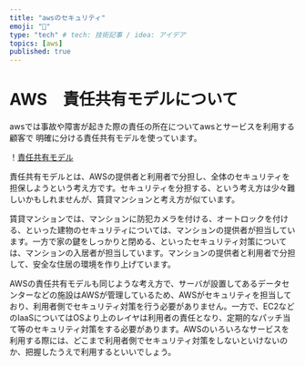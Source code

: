 ```yaml
---
title: "awsのセキュリティ"
emoji: "🍣"
type: "tech" # tech: 技術記事 / idea: アイデア
topics: [aws]
published: true
---
```


# AWS　責任共有モデルについて

awsでは事故や障害が起きた際の責任の所在についてawsとサービスを利用する顧客で
明確に分ける責任共有モデルを使っています。

！[責任共有モデル](![](https://storage.googleapis.com/zenn-user-upload/1fa5315ee3b7-20230709.jpeg)"責任共有モデル”)



責任共有モデルとは、AWSの提供者と利用者で分担し、全体のセキュリティを担保しようという考え方です。セキュリティを分担する、という考え方は少々難しいかもしれませんが、賃貸マンションと考え方が似ています。

賃貸マンションでは、マンションに防犯カメラを付ける、オートロックを付ける、といった建物のセキュリティについては、マンションの提供者が担当しています。一方で家の鍵をしっかりと閉める、といったセキュリティ対策については、マンションの入居者が担当しています。マンションの提供者と利用者で分担して、安全な住居の環境を作り上げています。

AWSの責任共有モデルも同じような考え方で、サーバが設置してあるデータセンターなどの施設はAWSが管理しているため、AWSがセキュリティを担当しており、利用者側でセキュリティ対策を行う必要がありません。一方で、EC2などのIaaSについてはOSより上のレイヤは利用者の責任となり、定期的なパッチ当て等のセキュリティ対策をする必要があります。AWSのいろいろなサービスを利用する際には、どこまで利用者側でセキュリティ対策をしないといけないのか、把握したうえで利用するといいでしょう。